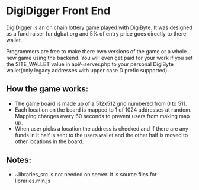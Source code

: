 # DigiDigger Front End

DigiDigger is an on chain lottery game played with DigiByte.
It was designed as a fund raiser fur dgbat.org and 5% of entry price goes directly to there wallet.

Programmers are free to make there own versions of the game or a whole new game using the backend.  You will even get paid for your work if you set the SITE_WALLET value in api/~server.php to your personal DigiByte wallet(only legacy addresses with upper case D prefic supported).

## How the game works:
- The game board is made up of a 512x512 grid numbered from 0 to 511.
- Each location on the board is mapped to 1 of 1024 addresses at random.  Mapping changes every 60 seconds to prevent users from making map up.
- When user picks a location the address is checked and if there are any funds in it half is sent to the users wallet and the other half is moved to other locations in the board. 

## Notes:
- ~libraries_src is not needed on server.  It is source files for libraries.min.js